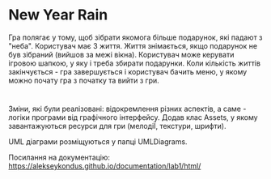 # New Year Rain

Гра полягає у тому, щоб зібрати якомога більше подарунок, які падают з "неба". Користувач має 3 життя. Життя знімається, якщо подарунок не був зібраний (вийшов за межі вікна). Користувач може керувати ігровою шапкою, у яку і треба збирати подарунки. Коли кількість життів закінчується - гра завершується і користувач бачить меню, у якому можно почату гра з початку та вийти з гри.
#
Зміни, які були реалізовані: відокремлення різних аспектів, а саме - логіки програми від графічного інтерфейсу. Додав клас Assets, у якому завантажуються ресурси для гри (мелодіЇ, текстури, шрифти).

UML діаграми розміщуються у папці UMLDiagrams.

Посилання на документацію: https://alekseykondus.github.io/documentation/lab1/html/